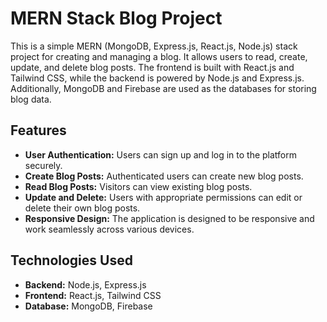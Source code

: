 # MERN Stack Blog Project

This is a simple MERN (MongoDB, Express.js, React.js, Node.js) stack project for creating and managing a blog. It allows users to read, create, update, and delete blog posts. The frontend is built with React.js and Tailwind CSS, while the backend is powered by Node.js and Express.js. Additionally, MongoDB and Firebase are used as the databases for storing blog data.

## Features

- **User Authentication:** Users can sign up and log in to the platform securely.
- **Create Blog Posts:** Authenticated users can create new blog posts.
- **Read Blog Posts:** Visitors can view existing blog posts.
- **Update and Delete:** Users with appropriate permissions can edit or delete their own blog posts.
- **Responsive Design:** The application is designed to be responsive and work seamlessly across various devices.

## Technologies Used

- **Backend:** Node.js, Express.js
- **Frontend:** React.js, Tailwind CSS
- **Database:** MongoDB, Firebase

